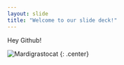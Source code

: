 ```yaml
---
layout: slide
title: "Welcome to our slide deck!"
---
```


Hey Github!

![Mardigrastocat](https://octodex.github.com/images/Mardigrastocat.png)
{: .center}
